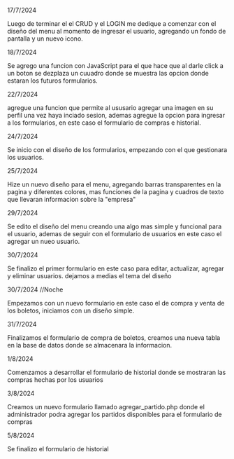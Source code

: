 17/7/2024

Luego de terminar el el CRUD y el LOGIN me dedique a comenzar con el diseño del menu al momento de ingresar el usuario, agregando un fondo de pantalla y un nuevo icono.

18/7/2024

Se agrego una funcion con JavaScript para el que hace que al darle click a un boton se dezplaza un cuuadro donde se muestra las opcion donde estaran los futuros formularios.

22/7/2024

agregue una funcion que permite al ususario agregar una imagen en su perfil una vez haya inciado sesion, ademas agregue la opcion para ingresar a los formularios, en este caso el formulario de compras e historial.

24/7/2024

Se inicio con el diseño de los formularios, empezando con el que gestionara los usuarios.

25/7/2024

Hize un nuevo diseño para el menu, agregando barras transparentes en la pagina y diferentes colores, mas funciones de la pagina y cuadros de texto que llevaran informacion sobre la "empresa"

29/7/2024

Se edito el diseño del menu creando una algo mas simple y funcional para el usuario, ademas de seguir con el formulario de usuarios en este caso el agregar un nueo usuario.

30/7/2024

Se finalizo el primer formulario en este caso para editar, actualizar, agregar y eliminar usuarios. dejamos a medias el tema del diseño

30/7/2024 //Noche

Empezamos con un nuevo formulario en este caso el de compra y venta de los boletos, iniciamos con un diseño simple.

31/7/2024

Finalizamos el formulario de compra de boletos, creamos una nueva tabla en la base de datos donde se almacenara la informacion.

1/8/2024

Comenzamos a desarrollar el formulario de historial donde se mostraran las compras hechas por los usuarios

3/8/2024

Creamos un nuevo formulario llamado agregar_partido.php donde el administrador podra agregar los partidos disponibles para el formulario de compras

5/8/2024

Se finalizo el formulario de historial
